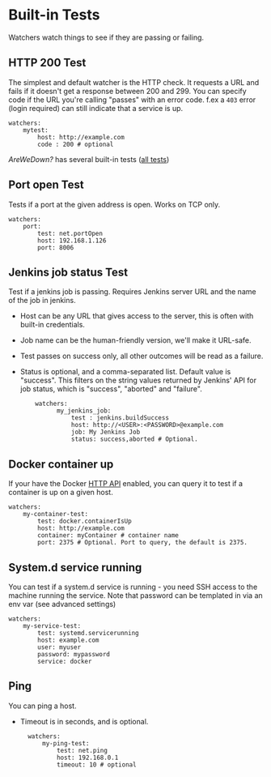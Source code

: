 
# Built-in Tests

Watchers watch things to see if they are passing or failing.

## HTTP 200 Test

The simplest and default watcher is the HTTP check. It requests a URL and fails if it doesn't get a response between 200 and 299. You can specify code if the URL you're calling "passes" with an error code. f.ex a `403` error (login required) can still indicate that a service is up.

    watchers:
        mytest:
            host: http://example.com
            code : 200 # optional

*AreWeDown?* has several built-in tests ([all tests](https://github.com/shukriadams/arewedown/tree/master/src/tests))

## Port open Test

Tests if a port at the given address is open. Works on TCP only.

    watchers:
        port:
            test: net.portOpen
            host: 192.168.1.126
            port: 8006

## Jenkins job status Test

Test if a jenkins job is passing. Requires Jenkins server URL and the name of the job in jenkins. 

- Host can be any URL that gives access to the server, this is often with built-in credentials. 
- Job name can be the human-friendly version, we'll make it URL-safe.
- Test passes on success only, all other outcomes will be read as a failure. 
- Status is optional, and a comma-separated list. Default value is "success". This filters on the string values returned by Jenkins' API for job status, which is 
"success", "aborted" and "failure".

          watchers:
                my_jenkins_job:
                    test : jenkins.buildSuccess
                    host: http://<USER>:<PASSWORD>@example.com
                    job: My Jenkins Job
                    status: success,aborted # Optional.

## Docker container up

If your have the Docker [HTTP API](https://docs.docker.com/engine/api/v1.24/) enabled, you can query it to test if a container is up on a given host. 

    watchers:
        my-container-test:
            test: docker.containerIsUp
            host: http://example.com
            container: myContainer # container name
            port: 2375 # Optional. Port to query, the default is 2375.

## System.d service running

You can test if a system.d service is running - you need SSH access to the machine running the service. Note that password can be templated in via an env var (see advanced settings)

    watchers:
        my-service-test:
            test: systemd.servicerunning
            host: example.com
            user: myuser
            password: mypassword
            service: docker

## Ping

You can ping a host. 
- Timeout is in seconds, and is optional. 

        watchers:
            my-ping-test:
                test: net.ping
                host: 192.168.0.1
                timeout: 10 # optional
